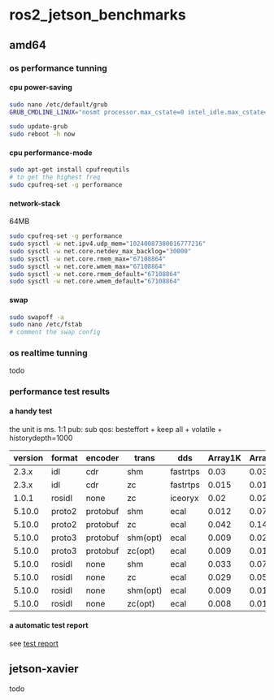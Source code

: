 # ros2_jetson_benchmarks


## amd64

### os performance tunning

#### cpu power-saving

```sh
sudo nano /etc/default/grub
GRUB_CMDLINE_LINUX="nosmt processor.max_cstate=0 intel_idle.max_cstate=0"

sudo update-grub
sudo reboot -h now
```

#### cpu performance-mode

```sh
sudo apt-get install cpufrequtils
# to get the highest freq
sudo cpufreq-set -g performance
```

#### network-stack

64MB

```sh
sudo cpufreq-set -g performance
sudo sysctl -w net.ipv4.udp_mem="10240087380016777216"
sudo sysctl -w net.core.netdev_max_backlog="30000"
sudo sysctl -w net.core.rmem_max="67108864"
sudo sysctl -w net.core.wmem_max="67108864"
sudo sysctl -w net.core.rmem_default="67108864"
sudo sysctl -w net.core.wmem_default="67108864"
```

#### swap

```sh
sudo swapoff -a
sudo nano /etc/fstab
# comment the swap config
```

### os realtime tunning

todo

### performance test results

#### a handy test

the unit is ms.
1:1 pub: sub
qos: besteffort + keep all + volatile + historydepth=1000

| version | format | encoder  | trans    | dds      | Array1K | Array60K | Array256K | Array1M | Array2M | Array4M |
| ------- | ------ | -------- | -------- | -------- | ------- | -------- | --------- | ------- | ------- | ------- |
| 2.3.x   | idl    | cdr      | shm      | fastrtps | 0.03    | 0.03     | 0.04      | 0.12    | 0.22    | 0.46    |
| 2.3.x   | idl    | cdr      | zc       | fastrtps | 0.015   | 0.018    | 0.025     | 0.05    | 0.09    | 0.20    |
| 1.0.1   | rosidl | none     | zc       | iceoryx  | 0.02    | 0.028    | 0.05      | 0.11    | 0.12    | -       |
| 5.10.0  | proto2 | protobuf | shm      | ecal     | 0.012   | 0.078    | 0.29      | 1.16    | 2.38    | 4.62    |
| 5.10.0  | proto2 | protobuf | zc       | ecal     | 0.042   | 0.14     | 0.36      | 1.13    | 2.26    | 4.45    |
| 5.10.0  | proto3 | protobuf | shm(opt) | ecal     | 0.009   | 0.02     | 0.06      | 0.34    | 0.68    | 2.28    |
| 5.10.0  | proto3 | protobuf | zc(opt)  | ecal     | 0.009   | 0.018    | 0.048     | 0.232   | 0.455   | 0.97    |
| 5.10.0  | rosidl | none     | shm      | ecal     | 0.033   | 0.072    | 0.115     | 0.30    | 0.52    | 0.94    |
| 5.10.0  | rosidl | none     | zc       | ecal     | 0.029   | 0.058    | 0.099     | 0.188   | 0.292   | 0.512   |
| 5.10.0  | rosidl | none     | shm(opt) | ecal     | 0.009   | 0.016    | 0.038     | 0.166   | 0.32    | 0.68    |
| 5.10.0  | rosidl | none     | zc(opt)  | ecal     | 0.008   | 0.010    | 0.017     | 0.043   | 0.074   | 0.146   |

#### a automatic test report

see [test report](./benchmark_results/galactic/pc_ros2_galactic_v5.13.0-41-generic_amd64/)

## jetson-xavier

todo
